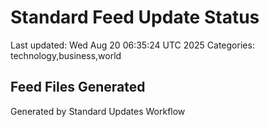 # Standard Feed Update Status
Last updated: Wed Aug 20 06:35:24 UTC 2025
Categories: technology,business,world

## Feed Files Generated

Generated by Standard Updates Workflow
